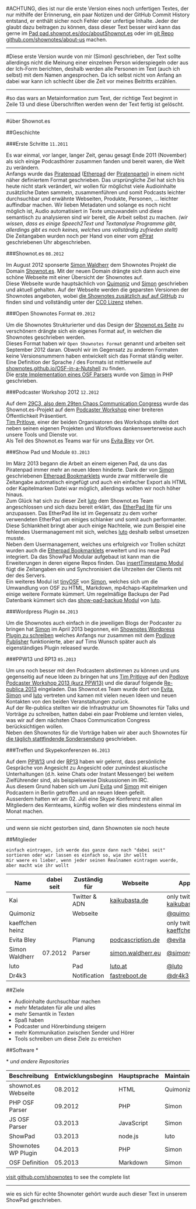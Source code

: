 #ACHTUNG, dies ist nur die erste Version eines noch unfertigen Textes, der nur mithilfe der Erinnerung, ein paar Notizen und der GitHub Commit History entstand, er enthält sicher noch Fehler oder unfertige Inhalte. Jeder der glaubt dazu beitragen zu können, dass dieser Text besser wird kann das gerne im [Pad pad.shownot.es/doc/aboutShownot.es](http://pad.shownot.es/doc/aboutShownot.es) oder im [git Repo github.com/shownotes/about-us](https://github.com/shownotes/about-us) machen.

---

#Diese erste Version wurde von mir (Simon) geschrieben, der Text sollte allerdings nicht die Meinung einer einzelnen Person widerspiegeln oder aus der Ich-Form berichten, deshalb werden alle Personen im Text (auch ich selbst) mit dem Namen angesprochen. Da ich selbst nicht von Anfang an dabei war kann ich schlecht über die Zeit vor meines Beitritts erzählen.

---

#so das wars an Metainformation zum Text, der richtige Text beginnt in Zeile 13 und diese Überschriften werden wenn der Text fertig ist gelöscht.

---

#über Shownot.es

##Geschichte

###Erste Schritte ```11.2011```

Es war einmal, vor langer, langer Zeit, genau gesagt Ende 2011 (November) als sich einige Podcasthörer zusammen fanden und bereit waren, die Welt zu verändern.  
Anfangs wurde das [Piratenpad](http://www.piratenpad.de/) ([Etherpad](http://de.wikipedia.org/wiki/EtherPad) der [Piratenpartei](http://www.piratenpartei.de/)) in einem nicht näher definiertem Format geschrieben. Das ursprüngliche Ziel hat sich bis heute nicht stark verändert, wir wollen für möglichst viele Audioinhalte zusätzliche Daten sammeln, zusammenführen und somit Podcasts leichter durchsuchbar und erwähnte Webseiten, Produkte, Personen, … leichter auffindbar machen. Wir lieben Metadaten und solange es noch nicht möglich ist, Audio automatisiert in Texte umzuwandeln und diese semantisch zu analysieren sind wir bereit, die Arbeit selbst zu machen. *(wir wissen, dass es einige Speech2Text und Textanalyse Programme gibt, allerdings gibt es noch keines, welches uns vollständig zufrieden stellt)*  
Die Zeitangaben wurden noch per Hand von einer vom [ePirat](http://epirat.de/) geschriebenen Uhr abgeschrieben.

###Shownot.es ```08.2012```

Im August 2012 sponserte [Simon Waldherr](http://simon.waldherr.eu/) dem Shownotes Projekt die Domain [Shownot.es](http://shownot.es/). Mit der neuen Domain drängte sich dann auch eine schöne Webseite mit einer Übersicht der Shownotes auf.  
Diese Webseite wurde hauptsächlich von [Quimoniz](https://alpha.app.net/quimoniz) und [Simon](http://simon.waldherr.eu/) geschrieben und aktuell gehalten. Auf der Webseite werden die geparsten Versionen der Shownotes angeboten, wobei [die Shownotes zusätzlich auf auf GitHub](https://github.com/shownotes/shownot.es) zu finden sind und vollständig unter der [CC0 Lizenz](http://creativecommons.org/publicdomain/zero/1.0/) stehen.

###Open Shownotes Format ```09.2012```

Um die Shownotes Strukturierter und das Design der [Shownot.es Seite](http://shownot.es/) zu verschönern drängte sich ein eigenes Format auf, in welchen die Shownotes geschrieben werden.  
Dieses Format haben wir ```Open Shownotes Format``` genannt und arbeiten seit September 2012 daran. Obwohl wir im Gegensatz zu anderen Formaten keine Versionsnummern haben entwickelt sich das Format ständig weiter. Eine Definition der Sprache / des Formats ist mittlerweile auf [shownotes.github.io/OSF-in-a-Nutshell](http://shownotes.github.io/OSF-in-a-Nutshell/#deutsch) zu finden.  
Die [erste Implementation eines OSF Parsers](https://github.com/shownotes/OpenShownotesFormat) wurde von [Simon](http://simon.waldherr.eu/) in PHP geschrieben.

###Podcaster Workshop 2012 ```12.2012```

Auf dem [29C3, also dem 29ten Chaos Communication Congress](http://events.ccc.de/category/29c3/) wurde das Shownot.es-Projekt auf dem [Podcaster Workshop](http://events.ccc.de/congress/2012/wiki/Podcaster_Workshop) einer breiteren Öffentlichkeit Präsentiert.   
[Tim Pritlove](http://metaebene.me/timpritlove/), einer der beiden Organisatoren des Workshops stellte dort neben seinen eigenen Projekten und Workflows dankenswerterweise auch unsere Tools und Dienste vor.  
Als Teil des Shownot.es Teams war für uns [Evita Bley](https://alpha.app.net/evita) vor Ort.

###Show Pad und Module ```03.2013```

Im März 2013 begann die Arbeit an einem eigenen Pad, da uns das Piratenpad immer mehr an neuen Ideen hinderte. Dank der von [Simon](http://simon.waldherr.eu/) geschriebenen [Etherpad Bookmarklets](https://github.com/shownotes/EtherpadBookmarklets) wurde zwar mittlerweile die Zeitangabe automatisch eingefügt und auch ein einfacher Export als HTML oder Kapitelmarken Datei war möglich, allerdings wollten wir noch höher hinaus.  
Zum Glück hat sich zu dieser Zeit [luto](http://luto.at/) dem Shownot.es Team angeschlossen und sich dazu bereit erklärt, das [EtherPad lite](https://github.com/ether/etherpad-lite) für uns anzupassen. Das EtherPad lite ist im Gegensatz zu dem vorher verwendeten EtherPad um einiges schlanker und somit auch performanter. Diese Schlankheit bringt aber auch einige Nachteile, wie zum Beispiel eine fehlendes Usermanagement mit sich, welches [luto](http://luto.at/) deshalb selbst umsetzen musste.  
Neben dem Usermanagement, welches uns erfolgreich vor Trollen schützt wurden auch die [Etherpad Bookmarklets](https://github.com/shownotes/EtherpadBookmarklets) erweitert und ins neue Pad integriert. Da das ShowPad Modular aufgebaut ist kann man die Erweiterungen in deren eigene Repos finden. Das [insertTimestamp Modul](https://github.com/shownotes/ep_insertTimestamp) fügt die Zeitangaben ein und Synchronisiert die Uhrzeiten der Clients mit der des Servers.  
Ein weiteres Modul ist [tinyOSF](https://github.com/shownotes/tinyOSF.js) von [Simon](http://simon.waldherr.eu/), welches sich um die Umwandlung von OSF zu HTML, Markdown, mp4chaps-Kapitelmarken und einige weitere Formate kümmert.
Um regelmäßige Backups der Pad Datenbank kümmert sich das [show-pad-backup Modul](https://github.com/shownotes/show-pad-backup) von [luto](http://luto.at/).

###Wordpress Plugin ```04.2013```

Um die Shownotes auch einfach in die jeweiligen Blogs der Podcaster zu bringen hat [Simon](http://simon.waldherr.eu/) im April 2013 begonnen, ein [Shownotes Wordpress Plugin zu schreiben](https://github.com/shownotes/wp-osf-shownotes) welches Anfangs nur zusammen mit dem [Podlove Publisher](https://github.com/podlove/podlove-publisher) funktionierte, aber auf Tims Wunsch später auch als eigenständiges Plugin released wurde.

###PPW13 und RP13 ```05.2013```

Um uns noch besser mit den Podcastern abstimmen zu können und uns gegenseitig auf neue Ideen zu bringen hat uns [Tim Pritlove](http://metaebene.me/timpritlove/) auf den [Podlove Podcaster Workshop 2013 (kurz PPW13)](http://metaebene.me/blog/2013/03/15/podlove-podcaster-workshop/) und die darauf folgende [Re-publica 2013](http://re-publica.de/) eingeladen. Das Shownot.es Team wurde dort von [Evita](https://alpha.app.net/evita), [Simon](http://simon.waldherr.eu/) und [luto](http://luto.at/) vertreten und kamen mit vielen neuen Ideen und neuen Kontakten von den beiden Veranstaltungen zurück.  
Auf der Re-publica stellten wir die Infrastruktur um Shownotes für Talks und Vorträge zu schreiben, hatten dabei ein paar Probleme und lernten vieles, was wir auf dem nächsten Chaos Communication Congress berücksichtigen wollen.  
Neben den Shownotes für die Vorträge haben wir aber auch Shownotes für [die täglich stattfindende Sondersendung](http://die-sondersendung.de/) geschrieben.

###Treffen und Skypekonferenzen ```06.2013```

Auf dem [PPW13](http://metaebene.me/blog/2013/03/15/podlove-podcaster-workshop/) und der [RP13](http://re-publica.de/) haben wir gelernt, dass persönliche Gespräche von Angesicht zu Angesicht oder zumindest akustische Unterhaltungen (d.h. keine Chats oder Instant Messenger) bei weitem Zielführender sind, als beispielsweise Diskussionen im IRC.  
Aus diesem Grund haben sich um Juni [Evita](https://alpha.app.net/evita) und [Simon](http://simon.waldherr.eu/) mit einigen Podcastern in Berlin getroffen und an neuen Ideen gefeilt.  
Ausserdem hatten wir am 02. Juli eine Skype Konferenz mit allen Mitgliedern des Kernteams, künftig wollen wir dies mindestens einmal im Monat machen.

---

und wenn sie nicht gestorben sind, dann Shownoten sie noch heute

##Mitglieder

```einfach eintragen, ich werde das ganze dann nach "dabei seit" sortieren oder wir lassen es einfach so, wie ihr wollt```  
```mir waere es lieber, wenn jeder seinen Realnamen eintragen wuerde, aber macht wie ihr wollt```   

Name             | dabei seit | Zuständig für | Webseite              | App.net
-----------------|------------|---------------|-----------------------|-------------------
Kai              |            | Twitter & ADN | [kaikubasta.de](http://kaikubasta.de/)         | only twitter [kaikubasta](http://twitter.com/kaikubasta)
Quimoniz         |            | Webseite      |                       | [@quimoniz](https://alpha.app.net/quimoniz)
kaeffchen heinz  |            |               |                       | only twitter [kaeffchen_heinz](https://twitter.com/kaeffchen_heinz)
Evita Bley       |            | Planung       | [podcascription.de](http://podcascription.de/) | [@evita](https://alpha.app.net/evita)
Simon Waldherr   | 07.2012    | Parser        | [simon.waldherr.eu](http://simon.waldherr.eu/) | [@simonwaldherr](https://alpha.app.net/simonwaldherr)
luto             |            | Pad           | [luto.at](http://luto.at/)                     | [@luto](https://alpha.app.net/luto)
Dr4k3            |            | Notification  | [fastreboot.de](http://fastreboot.de/)         | [@dr4k3](https://alpha.app.net/dr4k3)

##Ziele

* Audioinhalte durchsuchbar machen
* mehr Metadaten für alle und alles
* mehr Semantik in Texten
* Spaß haben
* Podcaster und Hörerbindung steigern
* mehr Kommunikation zwischen Sender und Hörer
* Tools schreiben um diese Ziele zu erreichen


##Software \*

\* *und andere Repositories*

Beschreibung        | Entwicklungsbeginn | Hauptsprache | Maintainer | Repo
--------------------|--------------------|--------------|------------|------
shownot.es Webseite | 08.2012            | HTML         | Quimoniz   | [shownot.es](https://github.com/shownotes/shownot.es)
PHP OSF Parser      | 09.2012            | PHP          | Simon      | [OpenShownotesFormat](https://github.com/shownotes/OpenShownotesFormat)
JS OSF Parser       | 03.2013            | JavaScript   | Simon      | [tinyOSF.js](https://github.com/shownotes/tinyOSF.js)
ShowPad             | 03.2013            | node.js      | luto       | [show-pad](https://github.com/shownotes/show-pad)
Shownotes WP Plugin | 04.2013            | PHP          | Simon      | [wp-osf-shownotes](https://github.com/SimonWaldherr/wp-osf-shownotes)
OSF Definition      | 05.2013            | Markdown     | Simon      | [OSF-in-a-Nutshell](https://github.com/shownotes/OSF-in-a-Nutshell)

[visit github.com/shownotes](https://github.com/shownotes) to see the complete list

---
wie es sich für echte Shownoter gehört wurde auch dieser Text in unserem ShowPad geschrieben.


